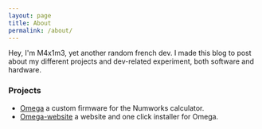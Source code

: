 ```yaml
---
layout: page
title: About
permalink: /about/
---
```


Hey, I'm M4x1m3, yet another random french dev. I made this blog to post about my different projects and dev-related experiment, both software and hardware.

### Projects

- [Omega](https://github.com/Omega-Numworks/Omega) a custom firmware for the Numworks calculator.
- [Omega-website](https://github.com/Omega-Numworks/Omega-website) a website and one click installer for Omega.

